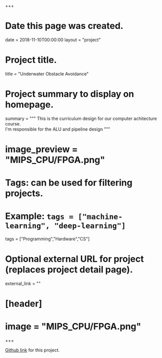 +++
# Date this page was created.
date = 2018-11-10T00:00:00
layout = "project"

# Project title.
title = "Underwater Obstacle Avoidance"

# Project summary to display on homepage.
summary = """
 This is the curriculum design for our computer achitecture course.<br>
 I'm responsible for the ALU and pipeline design
 """
 
# image_preview = "MIPS_CPU/FPGA.png"

# Tags: can be used for filtering projects.
# Example: `tags = ["machine-learning", "deep-learning"]`
tags = ["Programming","Hardware","CS"]

# Optional external URL for project (replaces project detail page).
external_link = ""

# [header]
# image = "MIPS_CPU/FPGA.png"

+++

[Github link](https://github.com/pengzhi1998/Underwater-obstacle-avoidance) for this project.
